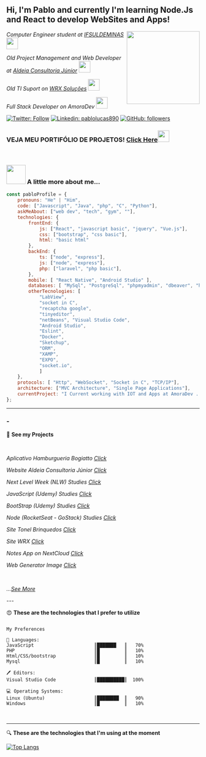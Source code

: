 <h2>  Hi, I'm Pablo and currently I'm learning Node.Js and React to develop WebSites and Apps!</h2>
<img align='right' src="https://media.giphy.com/media/M9gbBd9nbDrOTu1Mqx/giphy.gif" width="190">

<p>
<em>Computer Engineer student at <a href="https://portal.pcs.ifsuldeminas.edu.br/">IFSULDEMINAS</a>
   <img src="https://media.giphy.com/media/ZEUODEtQiUZWGg6IHR/giphy.gif" width="30"> 
</em>
</p>

<p>
<em>

</em>
</p>

<p>
<em>Old Project Management and Web Developer at <a href="http://aldeiaconsultoriajr.com/">Aldeia Consultoria Júnior</a>
   <img src="https://media.giphy.com/media/UVG0BN8TOMKkPOJS6e/giphy.gif" width="30"> 
</em>
</p>

<p>
<em>

</em>
</p>

<p>
<em>Old TI Suport on <a href="http://wrx.com.br/">WRX Soluções</a>
   <img src="https://media.giphy.com/media/UVG0BN8TOMKkPOJS6e/giphy.gif" width="30"> 
</em>
</p>

<p>
<em>

</em>
</p>

<p>
<em>Full Stack Developer on AmoraDev
   <img src="https://media.giphy.com/media/UVG0BN8TOMKkPOJS6e/giphy.gif" width="30"> 
</em>
</p>

[![Twitter: Follow](https://img.shields.io/twitter/follow/PabloLucas4067?label=Follow&link=https://twitter.com/PabloLucas4067/)](https://twitter.com/PabloLucas4067/)
[![Linkedin: pablolucas890](https://img.shields.io/badge/-Pablo-blue?style=flat-square&logo=Linkedin&logoColor=white&link=https://www.linkedin.com/in/pablolucas890/)](https://www.linkedin.com/in/pablolucas890/)
[![GitHub: followers](https://img.shields.io/github/followers/pablolucas890?label=Follow&style=social&link=https://github.com/pablolucas890/)](https://github.com/pablolucas890/)

<!--ts-->
### VEJA MEU PORTIFÓLIO DE PROJETOS! [Click Here](#-)<img src="https://media.giphy.com/media/w6q8QrjYAACIPLdYU6/giphy.gif" width="30"> 
<br>
<!--te-->

### <img src="https://media.giphy.com/media/c7NKIZXSVZS0yhfaIG/giphy.gif" width="50"> A little more about me...  

```javascript
const pabloProfile = {
    pronouns: "He" | "Him",
    code: ["Javascript", "Java", "php", "C", "Python"],
    askMeAbout: ["web dev", "tech", "gym", ""],
    technologies: {
        frontEnd: {
            js: ["React", "javascript basic", "jquery", "Vue.js"],
            css: ["bootstrap", "css basic"],
            html: "basic html"
        },
        backEnd: {
            ts: ["node", "express"],
            js: ["node", "express"],
            php: ["laravel", "php basic"],
        },
        mobile: [ "React Native", "Android Studio" ],
        databases: [ "MySql", "PostgreSql", "phpmyadmin", "dbeaver", "heidisql"],
        otherTecnologies: [
            "LabView",
            "socket in C",
            "recaptcha google",
            "tinyeditor",
            "netBeans", "Visual Studio Code",
            "Android Studio",
            "Eslint",
            "Docker",
            "Sketchup",
            "ORM",
            "XAMP",
            "EXPO",
            "socket.io",
            ]
    },
    protocols: [ "Http", "WebSocket", "Socket in C", "TCP/IP"],
    architecture: ["MVC Architecture", "Single Page Applications"],
    currentProject: "I Current working with IOT and Apps at AmoraDev ..."
};
```
---
### -
📱 **See my Projects** 

<br>
<p>
<em>Aplicativo Hamburgueria Bogiatto <a href="https://github.com/pablolucas890/Aplicativo_BogiattoHamburgueria">Click</a>
</em>
</p>
<p>
<em>Website Aldeia Consultoria Júnior <a href="http://aldeiaconsultoriajr.com/">Click</a>
</em>
</p>
<p>
<em>Next Level Week (NLW) Studies <a href="https://github.com/pablolucas890/nlw">Click</a>
</em>
</p>
<p>
<em>JavaScript (Udemy) Studies <a href="https://github.com/pablolucas890/javascript">Click</a>
</em>
</p>
<p>
<em>BootStrap (Udemy) Studies <a href="https://github.com/pablolucas890/bootstrap">Click</a>
</em>
</p>
<p>
<em>Node (RocketSeat - GoStack) Studies <a href="https://github.com/pablolucas890/nodejs">Click</a>
</em>
</p>
<p>
<em>Site Tonel Brinquedos <a href="http://tonelbrinquedos.com.br/">Click</a>
</em>
</p>
<p>
<em>Site WRX <a href="https://wrx.com.br/">Click</a>
</em>
</p>
<p>
<em>Notes App on NextCloud <a href="https://github.com/pablolucas890/app_note_amoradev_nextcloud">Click</a>
</em>
</p>
<p>
<em>Web Generator Image <a href="https://github.com/pablolucas890/web-portal-generate-image">Click</a>
</em>
</p>
<br>
<p>
<em>...<a href="https://github.com/pablolucas890?tab=repositories">See More</a>
</em>
</p>
---

😍 **These are the technologies that I prefer to utilize** 

```text

My Preferences

📑 Languages:                       
JavaScript                      ║███████   ║   70%
PHP                             ║█         ║   10% 
Html/CSS/bootstrap              ║█         ║   10% 
Mysql                           ║█         ║   10% 

🖊 Editors: 
Visual Studio Code              ║██████████║  100% 

💻 Operating Systems: 
Linux (Ubuntu)                  ║████████  ║   90%
Windows                         ║█         ║   10%

```
<br/><hr/>
🔍 **These are the technologies that I'm using at the moment** 

[![Top Langs](https://github-readme-stats.vercel.app/api/top-langs/?username=pablolucas890&layout=compact)](https://github.com/pablolucas890)

